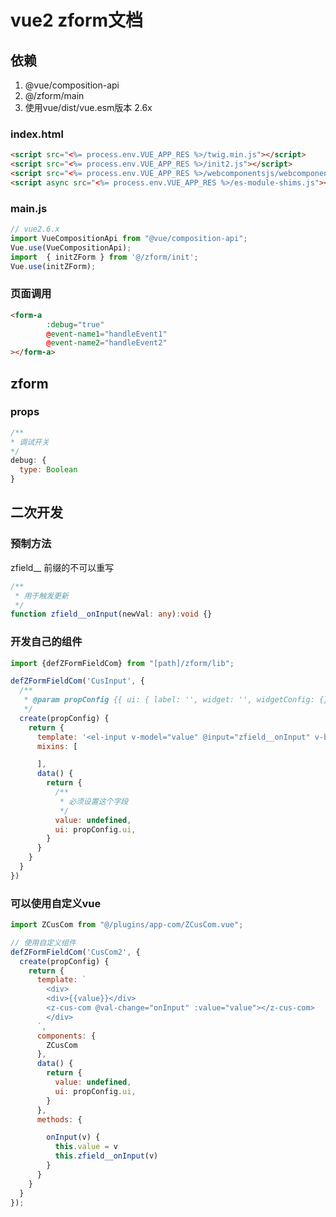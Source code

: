 # vue2 zform文档



## 依赖

1. @vue/composition-api
2. @/zform/main
3. 使用vue/dist/vue.esm版本 2.6x

### index.html

```html
<script src="<%= process.env.VUE_APP_RES %>/twig.min.js"></script>
<script src="<%= process.env.VUE_APP_RES %>/init2.js"></script>
<script src="<%= process.env.VUE_APP_RES %>/webcomponentsjs/webcomponents-loader.js"></script>
<script async src="<%= process.env.VUE_APP_RES %>/es-module-shims.js"></script>
```

### main.js

```javascript
// vue2.6.x
import VueCompositionApi from "@vue/composition-api";
Vue.use(VueCompositionApi);
import  { initZForm } from '@/zform/init';
Vue.use(initZForm);
```

### 页面调用

```html
<form-a 
        :debug="true"  
        @event-name1="handleEvent1"
        @event-name2="handleEvent2"
></form-a>
```

## zform

### props

```javascript
/**
* 调试开关
*/
debug: {
  type: Boolean
}
``` 

## 二次开发

### 预制方法

zfield__ 前缀的不可以重写

```typescript
/**
 * 用于触发更新
 */
function zfield__onInput(newVal: any):void {}
```

### 开发自己的组件

```javascript
import {defZFormFieldCom} from "[path]/zform/lib";

defZFormFieldCom('CusInput', {
  /**
   * @param propConfig {{ ui: { label: '', widget: '', widgetConfig: {} }, rules: [] }}
   */
  create(propConfig) {
    return {
      template: '<el-input v-model="value" @input="zfield__onInput" v-bind="ui.widgetConfig"></el-input>',
      mixins: [

      ],
      data() {
        return {
          /**
           * 必须设置这个字段
           */
          value: undefined,
          ui: propConfig.ui,
        }
      }
    }
  }
})
```

### 可以使用自定义vue

```javascript
import ZCusCom from "@/plugins/app-com/ZCusCom.vue";

// 使用自定义组件
defZFormFieldCom('CusCom2', {
  create(propConfig) {
    return {
      template: `
        <div>
        <div>{{value}}</div>
        <z-cus-com @val-change="onInput" :value="value"></z-cus-com>
        </div>
      `,
      components: {
        ZCusCom
      },
      data() {
        return {
          value: undefined,
          ui: propConfig.ui,
        }
      },
      methods: {

        onInput(v) {
          this.value = v
          this.zfield__onInput(v)
        }
      }
    }
  }
});
```
